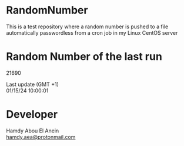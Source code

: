 # RandomNumber    
This is a test repository where a random number is pushed to a file automatically passwordless from a cron job in my Linux CentOS server    
# Random Number of the last run   
21690
      
Last update (GMT +1)    
01/15/24 10:00:01
# Developer    
Hamdy Abou El Anein   
hamdy.aea@protonmail.com
